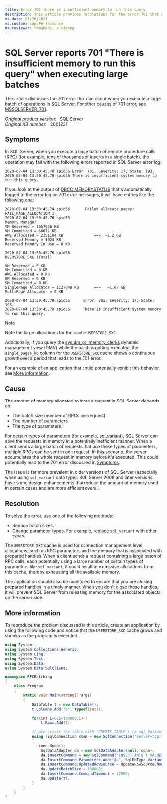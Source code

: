 ```yaml
---
title: Error 701 there is insufficient memory to run this query
description: This article provides resolutions for the error 701 that occurs when you execute a large batch of operations in SQL Server.
ms.date: 01/20/2021
ms.custom: sap:Performance
ms.reviewer: ramakoni, v-sidong
---
```

# SQL Server reports 701 "There is insufficient memory to run this query" when executing large batches

The article discusses the 701 error that can occur when you execute a large batch of operations in SQL Server. For other causes of 701 error, see [MSSQLSERVER_701](/sql/relational-databases/errors-events/mssqlserver-701-database-engine-error).

_Original product version:_ &nbsp; SQL Server  
_Original KB number:_ &nbsp; 2001221

## Symptoms

In SQL Server, when you execute a large batch of remote procedure calls (RPC) (for example, tens of thousands of inserts in a single [batch](/previous-versions/sql/sql-server-2008-r2/ms175502(v=sql.105))), the operation may fail with the following errors reported in SQL Server error log:

```Output
2020-07-04 13:30:45.78 spid56 Error: 701, Severity: 17, State: 193. 
2020-07-04 13:30:45.78 spid56 There is insufficient system memory to run this query.
```

If you look at the output of [DBCC MEMORYSTATUS](dbcc-memorystatus-monitor-memory-usage.md) that's automatically logged to the error log on 701 error messages, it will have entries like the following one:

```Output
2020-07-04 13:30:45.74 spid56       Failed allocate pages: FAIL_PAGE_ALLOCATION 1 
2020-07-04 13:30:45.76 spid58      
Memory Manager 
VM Reserved = 1657936 KB 
VM Committed = 66072 KB 
AWE Allocated = 2351104 KB              ==>  ~2.2 GB 
Reserved Memory = 1024 KB 
Reserved Memory In Use = 0 KB 

2020-07-04 13:30:45.76 spid56       
USERSTORE_SXC (Total) 

VM Reserved = 0 KB 
VM Committed = 0 KB 
AWE Allocated = 0 KB 
SM Reserved = 0 KB 
SM Committed = 0 KB 
SinglePage Allocator = 1127848 KB       ==>   ~1.07 GB 
MultiPage Allocator = 0 KB 

2020-07-04 13:30:45.78 spid56      Error: 701, Severity: 17, State: 193. 
2020-07-04 13:30:45.78 spid56      There is insufficient system memory to run this query. 
```

> [!NOTE]
> Note the large allocations for the cache `USERSTORE_SXC`.

Additionally, if you query the [sys.dm_os_memory_clerks](/sql/relational-databases/system-dynamic-management-views/sys-dm-os-memory-clerks-transact-sql) dynamic management view (DMV) while the batch is getting executed, the `single_pages_kb` column for the `USERSTORE_SXC` cache shows a continuous growth over a period that leads to the 701 error.

For an example of an application that could potentially exhibit this behavior, see [More information](#more-information).

## Cause

The amount of memory allocated to store a request in SQL Server depends on:

- The batch size (number of RPCs per request).
- The number of parameters. 
- The type of parameters.

For certain types of parameters (for example, [sql_variant](/sql/t-sql/data-types/sql-variant-transact-sql)), SQL Server can save the requests in memory in a potentially inefficient manner. When a client sends a large batch of requests that use these types of parameters, multiple RPCs can be sent in one request. In this scenario, the server accumulates the whole request in memory before it's executed. This could potentially lead to the 701 error discussed in [Symptoms](#symptoms).

The issue is far more prevalent in older versions of SQL Server (especially when using `sql_variant` data type). SQL Server 2008 and later versions have some design enhancements that reduce the amount of memory used in certain cases and are more efficient overall.

## Resolution

To solve the error, use one of the following methods:

- Reduce batch sizes.
- Change parameter types. For example, replace `sql_variant` with other types.

The `USERSTORE_SXC` cache is used for connection management level allocations, such as RPC parameters and the memory that is associated with prepared handles. When a client sends a request containing a large batch of RPC calls, each potentially using a large number of certain types of parameters like `sql_variant`, it could result in excessive allocations from this cache, thereby exhausting all the available memory.

The application should also be monitored to ensure that you are closing prepared handles in a timely manner. When you don't close these handles, it will prevent SQL Server from releasing memory for the associated objects on the server side.

## More information

To reproduce the problem discussed in this article, create an application by using the following code and notice that the `USERSTORE_SXC` cache grows and shrinks as the program is executed.

```csharp
using System;
using System.Collections.Generic;
using System.Linq;
using System.Text;
using System.Data;
using System.Data.SqlClient;

namespace RPCBatching
{
    class Program
    {
        static void Main(string[] args)
        {
            DataTable t = new DataTable();
            t.Columns.Add("a", typeof(int));

            for(int i=0;i<100000;i++)
                t.Rows.Add(1);

            // pre-create the table with "CREATE TABLE t (a sql_Variant)" in a database named as test
            using (SqlConnection conn = new SqlConnection("server=tcp:localhost; integrated security=true; database=test"))
            {
               conn.Open();
                SqlDataAdapter da = new SqlDataAdapter(null, conn);
                da.InsertCommand = new SqlCommand("INSERT INTO t VALUES (@a)", conn);
                da.InsertCommand.Parameters.Add("@a", SqlDbType.Variant, 0, "a");
                da.InsertCommand.UpdatedRowSource = UpdateRowSource.None;
                da.UpdateBatchSize = 100000;
                da.InsertCommand.CommandTimeout = 12000;
                da.Update(t);
            }
        }
    }
}
```
